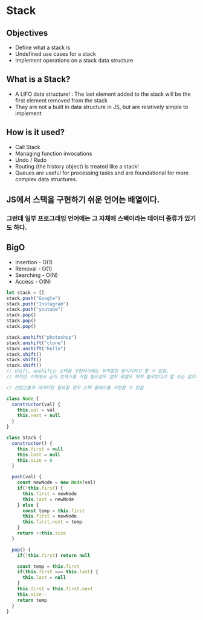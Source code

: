 # Stack
## Objectives
- Define what a stack is
- Undefined use cases for a stack
- Implement operations on a stack data structure

## What is a Stack?
- A LIFO data structure! : The last element added to the stack will be the first element removed from the stack
- They are not a built in data structure in JS, but are relatively simple to implement

## How is it used?
- Call Stack
- Managing function invocations
- Undo / Redo
- Routing (the history object) is treated like a stack!
- Queues are useful for processing tasks and are foundational for more complex data structures.

## JS에서 스택을 구현하기 쉬운 언어는 배열이다.
### 그런데 일부 프로그래밍 언어에는 그 자체에 스택이라는 데이터 종류가 있기도 하다.

## BigO
- Insertion - O(1)
- Removal - O(1)
- Searching - O(N)
- Access - O(N)

```js
let stack = []
stack.push("Google")
stack.push("Instagram")
stack.push("youtube")
stack.pop()
stack.pop()
stack.pop()

stack.unshift("photoshop")
stack.unshift("clone")
stack.unshift("hello")
stack.shift()
stack.shift()
stack.shift()
// shift, unshift는 스택을 구현하기에는 부적절한 방식이라고 할 수 있음.
// 하지만 스택에서 굳이 인덱스를 가질 필요성도 없어 배열도 딱히 쓸모있다고 할 수는 없다.
```

```js
// 선입선출과 데이터만 필요할 경우 스택 클래스를 구현할 수 있음

class Node {
  constructor(val) {
    this.val = val
    this.next = null
  }
}

class Stack {
  constructor() {
    this.first = null
    this.last = null
    this.size = 0
  }

  push(val) {
    const newNode = new Node(val)
    if(!this.first) {
      this.first = newNode
      this.last = newNode
    } else {
      const temp = this.first
      this.first = newNode
      this.first.next = temp
    }
    return ++this.size
  }

  pop() {
    if(!this.first) return null

    const temp = this.first
    if(this.first === this.last) {
      this.last = null
    }
    this.first = this.first.next
    this.size--
    return temp
  }
}

```